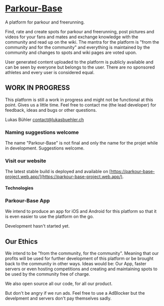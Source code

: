 # [Parkour-Base](https://parkour-base-project.web.app/)

A platform for parkour and freerunning.

Find, rate and create spots for parkour and freerunning, post pictures and videos for your fans and mates and exchange knowledge with the community and read up on the wiki. The mantra for the platform is "from the community and for the community" and everything is maintained by the community and changes to spots and wiki pages are voted upon.

User generated content uploaded to the platform is publicly available and can be seen by everyone but belongs to the user. There are no sponsored athletes and every user is considered equal.

## WORK IN PROGRESS 

This platform is still a work in progress and might not be functional at this point. Gives us a little time. Feel free to contact me (the lead developer) for feedback, ideas and bugs or other questions.

Lukas Bühler [contact@lukasbuehler.ch](mailto:contact.lukasbuehler.ch)

### Naming suggestions welcome

The name "Parkour-Base" is not final and only the name for the projet while in development. Suggestions welcome.

### Visit our website

The latest stable build is deployed and available on [https://parkour-base-project.web.app/](https://parkour-base-project.web.app/).

#### Technologies

### Parkour-Base App

We intend to produce an app for iOS and Android for this platform so that it is even easier to use the platform on the go.

Development hasn't started yet.

## Our Ethics

We intend to be "from the community, for the community". Meaning that our profits will be used for further development of this platform or be brought back to the community in other ways. Ideas would be: Our App, faster servers or even hosting competitions and creating and maintaining spots to be used by the community free of charge.

We also open source all our code, for all our product.

But don't be angry if we run ads. Feel free to use a AdBlocker but the develpment and servers don't pay themselves sadly.
